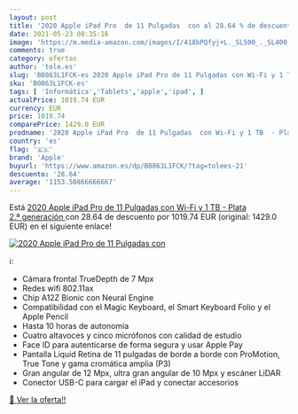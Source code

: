```yaml
---
layout: post
title: '2020 Apple iPad Pro  de 11 Pulgadas  con al 28.64 % de descuento'
date: 2021-05-23 08:35:16
image: 'https://m.media-amazon.com/images/I/418bPQfyj+L._SL500_._SL400_.jpg'
comments: true
category: ofertas
author: 'tole.es'
slug: 'B0863L1FCK-es 2020 Apple iPad Pro de 11 Pulgadas con Wi-Fi y 1 TB -...'
sku: 'B0863L1FCK-es'
tags: [ 'Informática','Tablets','apple','ipad', ]
actualPrice: 1019.74 EUR
currency: EUR
price: 1019.74
comparePrice: 1429.0 EUR
prodname: '2020 Apple iPad Pro  de 11 Pulgadas  con Wi-Fi y 1 TB  - Plata  2.ª generación '
country: 'es'
flag: '🇪🇸'
brand: 'Apple'
buyurl: 'https://www.amazon.es/dp/B0863L1FCK/?tag=tolees-21'
descuento: '28.64'
average: '1153.50866666667'
---
```


Está [2020 Apple iPad Pro  de 11 Pulgadas  con Wi-Fi y 1 TB  - Plata  2.ª generación ](https://www.amazon.es/dp/B0863L1FCK/?tag=tolees-21) con 28.64 de descuento por 1019.74 EUR (original: 1429.0 EUR) en el siguiente enlace!

[![2020 Apple iPad Pro  de 11 Pulgadas  con](https://m.media-amazon.com/images/I/418bPQfyj+L._SL500_._SL400_.jpg)](https://www.amazon.es/dp/B0863L1FCK/?tag=tolees-21)

ℹ️:

- Cámara frontal TrueDepth de 7 Mpx
- Redes wifi 802.11ax
- Chip A12Z Bionic con Neural Engine
- Compatibilidad con el Magic Keyboard, el Smart Keyboard Folio y el Apple Pencil
- Hasta 10 horas de autonomía
- Cuatro altavoces y cinco micrófonos con calidad de estudio
- Face ID para autenticarse de forma segura y usar Apple Pay
- Pantalla Liquid Retina de 11 pulgadas de borde a borde con ProMotion, True Tone y gama cromática amplia (P3)
- Gran angular de 12 Mpx, ultra gran angular de 10 Mpx y escáner LiDAR
- Conector USB-C para cargar el iPad y conectar accesorios

[🛒 Ver la oferta!!](https://www.amazon.es/dp/B0863L1FCK/?tag=tolees-21)

